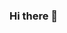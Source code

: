 ### Hi there 👋

<!--
**SungSeokMin/SungSeokMin** is a ✨ _special_ ✨ repository because its `README.md` (this file) appears on your GitHub profile.

Here are some ideas to get you started:
![](https://images.velog.io/images/jkl1545/post/eacfc5bf-a43a-4469-8acd-4812e989b0c2/%E1%84%89%E1%85%B3%E1%84%8F%E1%85%B3%E1%84%85%E1%85%B5%E1%86%AB%E1%84%89%E1%85%A3%E1%86%BA%202021-01-26%20%E1%84%8B%E1%85%A9%E1%84%92%E1%85%AE%208.30.02.png)
[![Hits](https://hits.seeyoufarm.com/api/count/incr/badge.svg?url=https%3A%2F%2Fgithub.com%2FSungSeokMin%2FSungSeokMin&count_bg=%2379C83D&title_bg=%23555555&icon=&icon_color=%23E7E7E7&title=Hits&edge_flat=false)](https://hits.seeyoufarm.com)

<p>Don`t give up</p>
<p>행복한 개발자 === 성석민</p>
<h3 align='center'>✔️ Tech Stack ✔️</h3> 
![JavaScript Badge](https://img.shields.io/badge/-JavaScript-F7DF1E?style=flat-square&logo=JavaScript&logoColor=black)
![JavaScript Badge](https://img.shields.io/badge/-React-61DAFB?style=flat-square&logo=React&logoColor=black)
![JavaScript Badge](https://img.shields.io/badge/-Nodejs-339933?style=flat-square&logo=Node.js&logoColor=black)
![JavaScript Badge](https://img.shields.io/badge/-MySQL-4479A1?style=flat-square&logo=MySQL&logoColor=black)
![JavaScript Badge](https://img.shields.io/badge/-Express-000000?style=flat-square&logo=Express&logoColor=white)

<h3>⭐️ Contact⭐️️️</h3>
[![Instagram Badge](http://img.shields.io/badge/-Instagram-white?style=flat&logo=Instagram&link=https://www.instagram.com/sungstonemin)](https://www.instagram.com/sungstonemin)



- 🔭 I’m currently working on ...
- 🌱 I’m currently learning ...
- 👯 I’m looking to collaborate on ...
- 🤔 I’m looking for help with ...
- 💬 Ask me about ...
- 📫 How to reach me: ...
- 😄 Pronouns: ...
- ⚡ Fun fact: ...
-->
